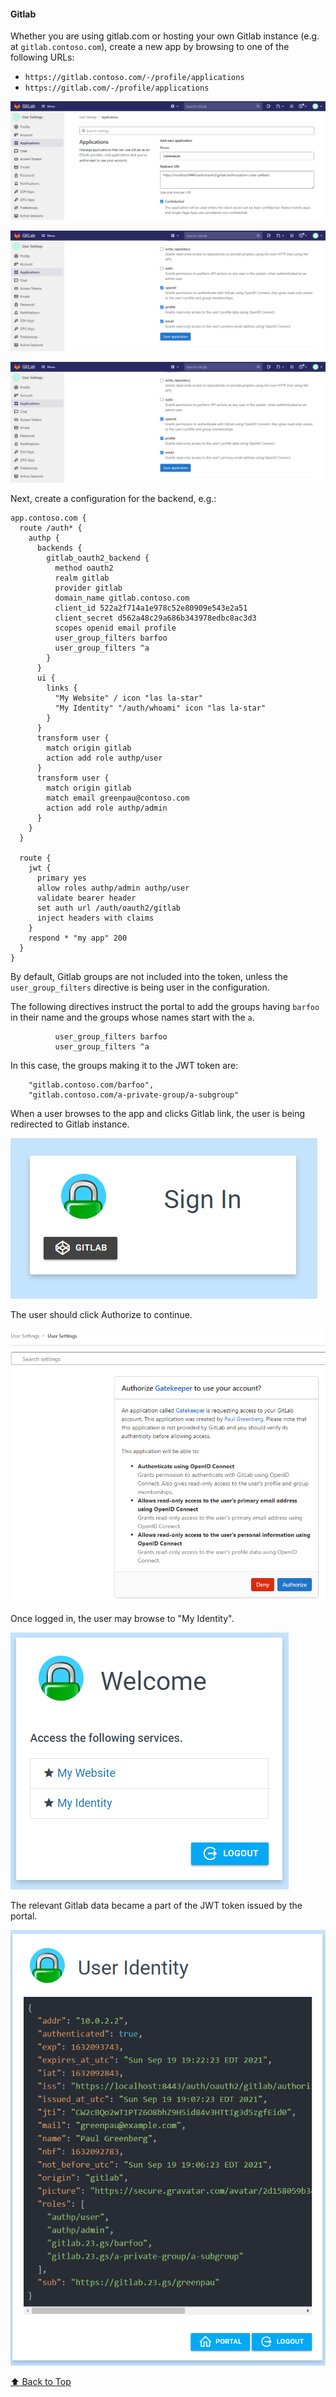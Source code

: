 #### Gitlab

Whether you are using gitlab.com or hosting your own Gitlab instance
(e.g. at `gitlab.contoso.com`), create a new app by browsing to
one of the following URLs:

* `https://gitlab.contoso.com/-/profile/applications`
* `https://gitlab.com/-/profile/applications`

![Gitlab - New Application](./assets/docs/images/oauth_gitlab_new_app_1.png)

![Gitlab - New Application - Scopes](./assets/docs/images/oauth_gitlab_new_app_2.png)

![Gitlab - New Application - Review](./assets/docs/images/oauth_gitlab_new_app_2.png)

Next, create a configuration for the backend, e.g.:

```
app.contoso.com {
  route /auth* {
    authp {
      backends {
        gitlab_oauth2_backend {
          method oauth2
          realm gitlab
          provider gitlab
          domain_name gitlab.contoso.com
          client_id 522a2f714a1e978c52e80909e543e2a51
          client_secret d562a48c29a686b343978edbc8ac3d3
          scopes openid email profile
          user_group_filters barfoo
          user_group_filters ^a
        }
      }
      ui {
        links {
          "My Website" / icon "las la-star"
          "My Identity" "/auth/whoami" icon "las la-star"
        }
      }
      transform user {
        match origin gitlab
        action add role authp/user
      }
      transform user {
        match origin gitlab
        match email greenpau@contoso.com
        action add role authp/admin
      }
    }
  }

  route {
    jwt {
      primary yes
      allow roles authp/admin authp/user
      validate bearer header
      set auth url /auth/oauth2/gitlab
      inject headers with claims
    }
    respond * "my app" 200
  }
}
```

By default, Gitlab groups are not included into the token, unless
the `user_group_filters` directive is being user in the configuration.

The following directives instruct the portal to add the groups having
`barfoo` in their name and the groups whose names start with the `a`.

```
          user_group_filters barfoo
          user_group_filters ^a
```

In this case, the groups making it to the JWT token are:

```
    "gitlab.contoso.com/barfoo",
    "gitlab.contoso.com/a-private-group/a-subgroup"
```

When a user browses to the app and clicks Gitlab link, the user is being redirected to
Gitlab instance. 

![Gitlab - Initiate Login](./assets/docs/images/oauth_gitlab_init.png)

The user should click Authorize to continue.

![Gitlab - Authorize App](./assets/docs/images/oauth_gitlab_authorize_app_1.png)

Once logged in, the user may browse to "My Identity".

![Gitlab - Portal](./assets/docs/images/oauth_gitlab_portal.png)

The relevant Gitlab data became a part of the JWT token issued by the portal.

![Gitlab - User Identity](./assets/docs/images/oauth_gitlab_user_identity.png)

[:arrow_up: Back to Top](#table-of-contents)
